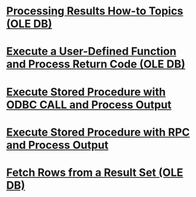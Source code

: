 # [Processing Results How-to Topics (OLE DB)](processing-results-how-to-topics-ole-db.md)

# [Execute a User-Defined Function and Process Return Code (OLE DB)](execute-a-user-defined-function-and-process-return-code-ole-db.md)
# [Execute Stored Procedure with ODBC CALL and Process Output](execute-stored-procedure-with-odbc-call-and-process-output.md)
# [Execute Stored Procedure with RPC and Process Output](execute-stored-procedure-with-rpc-and-process-output.md)
# [Fetch Rows from a Result Set (OLE DB)](fetch-rows-from-a-result-set-ole-db.md)

